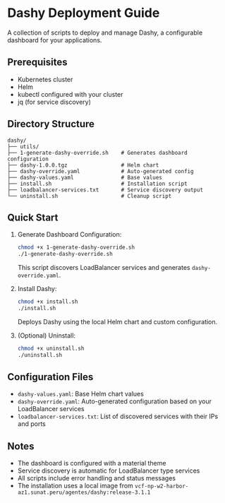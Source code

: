 # Dashy Deployment Guide

A collection of scripts to deploy and manage Dashy, a configurable dashboard for your applications.

## Prerequisites

- Kubernetes cluster
- Helm
- kubectl configured with your cluster
- jq (for service discovery)

## Directory Structure

```
dashy/
├── utils/
├── 1-generate-dashy-override.sh    # Generates dashboard configuration
├── dashy-1.0.0.tgz                 # Helm chart
├── dashy-override.yaml             # Auto-generated config
├── dashy-values.yaml               # Base values
├── install.sh                      # Installation script
├── loadbalancer-services.txt       # Service discovery output
└── uninstall.sh                    # Cleanup script
```

## Quick Start

1. Generate Dashboard Configuration:
   ```bash
   chmod +x 1-generate-dashy-override.sh
   ./1-generate-dashy-override.sh
   ```
   This script discovers LoadBalancer services and generates `dashy-override.yaml`.

2. Install Dashy:
   ```bash
   chmod +x install.sh
   ./install.sh
   ```
   Deploys Dashy using the local Helm chart and custom configuration.

3. (Optional) Uninstall:
   ```bash
   chmod +x uninstall.sh
   ./uninstall.sh
   ```

## Configuration Files

- `dashy-values.yaml`: Base Helm chart values
- `dashy-override.yaml`: Auto-generated configuration based on your LoadBalancer services
- `loadbalancer-services.txt`: List of discovered services with their IPs and ports

## Notes

- The dashboard is configured with a material theme
- Service discovery is automatic for LoadBalancer type services
- All scripts include error handling and status messages
- The installation uses a local image from `vcf-np-w2-harbor-az1.sunat.peru/agentes/dashy:release-3.1.1`